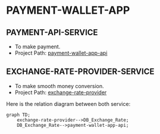 # PAYMENT-WALLET-APP

## PAYMENT-API-SERVICE
* To make payment.
* Project Path: [payment-wallet-app-api](payment-wallet-app-api)

## EXCHANGE-RATE-PROVIDER-SERVICE
* To make smooth money conversion.
* Project Path: [exchange-rate-provider](exchange-rate-provider)

Here is the relation diagram between both service:
```mermaid
graph TD;
    exchange-rate-provider-->DB_Exchange_Rate;
    DB_Exchange_Rate-->payment-wallet-app-api;
```
